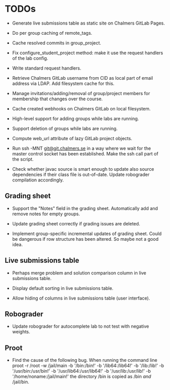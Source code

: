 # TODOs

* Generate live submissions table as static site on Chalmers GitLab Pages.

* Do per group caching of remote_tags.

* Cache resolved commits in group_project.

* Fix configure_student_project method:
  make it use the request handlers of the lab config.

* Write standard request handlers.

* Retrieve Chalmers GitLab username from CID as local part of email address via LDAP.
  Add filesystem cache for this.

* Manage invitations/adding/removal of group/project members for membership that changes over the course.

* Cache created webhooks on Chalmers GitLab on local filesystem.

* High-level support for adding groups while labs are running.

* Support deletion of groups while labs are running.

* Compute web_url attribute of lazy GitLab project objects.

* Run ssh -MNT git@git.chalmers.se in a way where we wait for the master control socket has been established.
  Make the ssh call part of the script.

* Check whether javac source is smart enough to update also source dependencies if their class file is out-of-date.
  Update robograder compilation accordingly.

## Grading sheet

* Support the "Notes" field in the grading sheet.
  Automatically add and remove notes for empty groups.

* Update grading sheet correctly if grading issues are deleted.

* Implement group-specific incremental updates of grading sheet.
  Could be dangerous if row structure has been altered.
  So maybe not a good idea.

## Live submissions table

* Perhaps merge problem and solution comparison column in live submissions table.

* Display default sorting in live submissions table.

* Allow hiding of columns in live submissions table (user interface).

## Robograder

* Update robograder for autocomplete lab to not test with negative weights.

## Proot

* Find the cause of the following bug.
  When running the command line
    proot -r /root -w /jail/main -b '/bin:/bin!' -b '/lib64:/lib64!' -b '/lib:/lib!' -b '/usr/bin:/usr/bin!' -b '/usr/lib64:/usr/lib64!' -b '/usr/lib:/usr/lib!' -b '/home/noname:/jail/main!'
  the directory /bin is copied as /bin *and* /jail/bin.

